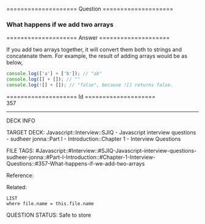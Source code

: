 ==================== Question ====================  

### What happens if we add two arrays  

==================== Answer ====================  

If you add two arrays together, it will convert them both to strings and
concatenate them. For example, the result of adding arrays would be as below,

```javascript
console.log(['a'] + ['b']); // "ab"
console.log([] + []); // ""
console.log(![] + []); // "false", because ![] returns false.
```

==================== Id ====================  
357
<!--ID: 1707879823100-->

---

DECK INFO

TARGET DECK: Javascript::Interview::SJIQ - Javascript interview questions - sudheer jonna::Part I - Introduction::Chapter 1 - Interview Questions

FILE TAGS: #Javascript::#Interview::#SJIQ-Javascript-interview-questions-sudheer-jonna::#Part-I-Introduction::#Chapter-1-Interview-Questions::#357-What-happens-if-we-add-two-arrays

Reference:

Related:

```dataview
LIST
where file.name = this.file.name
```
QUESTION STATUS: Safe to store
